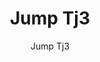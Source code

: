 ---
designer: Pedrali R&D
description: "The%20tables%20of%20Jump%20collection%20are%20light%20and%20stackable%2C%20designed%20for%20different%20contexts%20and%20able%20to%20meet%20any%20space%20and%20movement%20requirements.%20Table%20with%20three%20aluminium%20legs%20and%20round%20solid%20laminate%20top%2C%20available%20in%20different%20sizes%20and%20finishes."
image_primary: img/Jump_TJ3_01_zoom.jpg
image_secondary: img/Jump_TJ3_02_zoom.jpg
manufacturer: Pedrali
href: https://www.pedrali.it/en/products/catalog/Table-JUMP-TJ3/
subtitle: Jump Tj3
title: Jump Tj3
image_thumb: img/Jump-TJ3_cover.jpg
tags: 
  - pedrali
  - tables
category: tables
slug: /manufacturers/pedrali/tables/pedrali-r-d-jump-tj-3
---